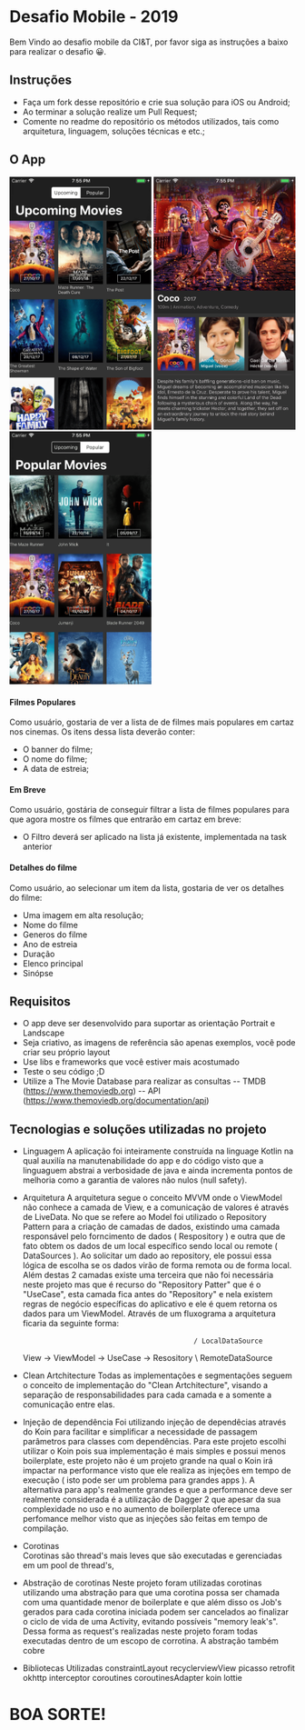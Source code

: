 # Desafio Mobile - 2019

Bem Vindo ao desafio mobile da CI&T, por favor siga as instruções a baixo para realizar o desafio 😀.

## Instruções

- Faça um fork desse repositório e crie sua solução para iOS ou Android;
- Ao terminar a solução realize um Pull Request;
- Comente no readme do repositório os métodos utilizados, tais como arquitetura, linguagem, soluções técnicas e etc.;

## O App

<img src="screenshots/ss01.png?raw=true" width="250"> <img src="screenshots/ss02.png?raw=true" width="250"> <img src="screenshots/ss03.png?raw=true" width="250">

#### Filmes Populares

Como usuário, gostaria de ver a lista de de filmes mais populares em cartaz nos cinemas. Os itens dessa lista deverão conter:
 - O banner do filme;
 - O nome do filme;
 - A data de estreia;

#### Em Breve

Como usuário, gostária de conseguir filtrar a lista de filmes populares para que agora mostre os filmes que entrarão em cartaz em breve:
 - O Filtro deverá ser aplicado na lista já existente, implementada na task anterior

#### Detalhes do filme

Como usuário, ao selecionar um item da lista, gostaria de ver os detalhes do filme:
 - Uma imagem em alta resolução;
 - Nome do filme
 - Generos do filme
 - Ano de estreia
 - Duração
 - Elenco principal 
 - Sinópse
 
## Requisitos
 - O app deve ser desenvolvido para suportar as orientação Portrait e Landscape
 - Seja criativo, as imagens de referência são apenas exemplos, você pode criar seu próprio layout
 - Use libs e frameworks que você estiver mais acostumado
 - Teste o seu código ;D
 - Utilize a The Movie Database para realizar as consultas 
 -- TMDB (https://www.themoviedb.org)
 -- API (https://www.themoviedb.org/documentation/api)
 
 ## Tecnologias e soluções utilizadas no projeto
 
 - Linguagem
 A aplicação foi inteiramente construída na linguage Kotlin na qual auxilía na manutenabilidade do app e do código visto que a linguaguem abstrai a verbosidade de java e ainda incrementa pontos de melhoria como a garantia de valores não nulos (null safety).
 
 - Arquitetura
  A arquitetura segue o conceito MVVM onde o ViewModel não conhece a camada de View, e a comunicação de valores é através de LiveData. 
  No que se refere ao Model foi utilizado o Repository Pattern para a criação de camadas de dados, existindo uma camada responsável pelo forncimento de dados ( Respository ) e outra que de fato obtem os dados de um local específico sendo local ou remote ( DataSources ). Ao solicitar um dado ao repository, ele possui essa lógica de escolha se os dados virão de forma remota ou de forma local. Além destas 2 camadas existe uma terceira que não foi necessária neste projeto mas que é recurso do "Repository Patter" que é o "UseCase", esta camada fica antes do "Repository" e nela existem regras de negócio específicas do aplicativo e ele é quem retorna os dados para um ViewModel. Através de um fluxograma a arquitetura ficaria da seguinte forma:
                                                   
                                                 / LocalDataSource
      View -> ViewModel -> UseCase -> Resository
                                                 \ RemoteDataSource

- Clean Artchitecture
 Todas as implementações e segmentações seguem o conceito de implementação do "Clean Artchitecture", visando a separação de responsabilidades para cada camada e a somente a comunicação entre elas.
 
 - Injeção de dependência
  Foi utilizando injeção de dependêcias através do Koin para facilitar e simplificar a necessidade de passagem parâmetros para classes com dependências. Para este projeto escolhi utilizar o Koin pois sua implementação é mais simples e possui menos boilerplate, este projeto não é um projeto grande na qual o Koin irá impactar na performance visto que ele realiza as injeções em tempo de execução ( isto pode ser um problema para grandes apps ). A alternativa para app's realmente grandes e que a performance deve ser realmente considerada é a utilização de Dagger 2 que apesar da sua complexidade no uso e no aumento de boilerplate oferece uma perfomance melhor visto que as injeções são feitas em tempo de compilação.
  
- Corotinas   
 Corotinas são thread's mais leves que são executadas e gerenciadas em um pool de thread's, 
 
- Abstração de corotinas 
Neste projeto foram utilizadas corotinas utilizando uma abstração para que uma corotina possa ser chamada com uma quantidade menor de boilerplate e que além disso os Job's gerados para cada corotina iniciada podem ser cancelados ao finalizar o ciclo de vida de uma Activity, evitando possíveis "memory leak's". Dessa forma as request's realizadas neste projeto foram todas executadas dentro de um escopo de corrotina.
  A abstração também cobre 


- Bibliotecas Utilizadas
    constraintLayout
    recyclerviewView
    picasso
    retrofit
    okhttp
    interceptor
    coroutines
    coroutinesAdapter
    koin
    lottie


# BOA SORTE!
 
 
